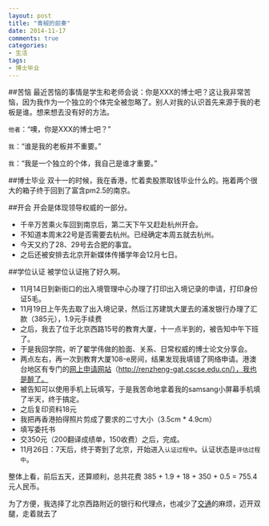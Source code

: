 ```yaml
---
layout: post
title: "青椒的前奏"
date: 2014-11-17
comments: true
categories: 
- 生活
tags:
- 博士毕业
---
```


##苦恼
最近苦恼的事情是学生和老师会说：你是XXX的博士吧？这让我非常苦恼，因为我作为一个独立的个体完全被忽略了。别人对我的认识首先来源于我的老板是谁。想来想去没有好的方法。


`他者`：“噢，你是XXX的博士吧？”

`我`：“谁是我的老板并不重要。”

`我`：“我是一个独立的个体，我自己是谁才重要。”

##博士毕业
双十一的时候，我在香港，忙着卖股票取钱毕业什么的。拖着两个很大的箱子终于回到了富含pm2.5的南京。


##开会
开会是体现领导权威的一部分。

- 千辛万苦乘火车回到南京后，第二天下午又赶赴杭州开会。
- 不知道本周末22号是否需要去杭州。已经确定本周五就去杭州。
- 今天又约了28、29号去合肥的事宜。
- 之后还被安排去北京开新媒体传播学年会12月七日。

##学位认证
被学位认证拖了好久啊。

- 11月14日到新街口的出入境管理中心办理了打印出入境记录的申请，打印身份证5毛。
- 11月19日上午先去取了出入境记录，然后江苏建筑大厦去的浦发银行办理了汇款（385元），1.9元手续费
- 之后，我去了位于北京西路15号的教育大厦，十一点半到的，被告知中午下班了。
- 于是我回学院，听了翟学伟做的脸面、关系、日常权威的博士论文分享会。
- 两点左右，再一次到教育大厦108-e房间，结果发现我填错了网络申请。港澳台地区有专门的[网上申请网站](http://renzheng-gat.cscse.edu.cn/)（http://renzheng-gat.cscse.edu.cn/），我也是醉了。
- 被告知可以使用手机上玩填写，于是我苦命地拿着我的samsang小屏幕手机填了半天，终于搞定。
- 之后复印资料18元
- 我把再香港拍得照片剪成了要求的二寸大小（3.5cm * 4.9cm）
- 填写委托书
- 交350元（200翻译成绩单，150收费）之后，完成。
- 11月26日：7天后，终于寄到了北京，开始进入`认证过程中`。认证状态是`评估过程中`。


整体上看，前后五天，还算顺利，总共花费 385 + 1.9 + 18 + 350 + 0.5 = 755.4元人民币。

为了方便，我选择了北京西路附近的银行和代理点，也减少了[交通](http://j.map.baidu.com/9OGDy)的麻烦，迈开双腿，走着就去了


